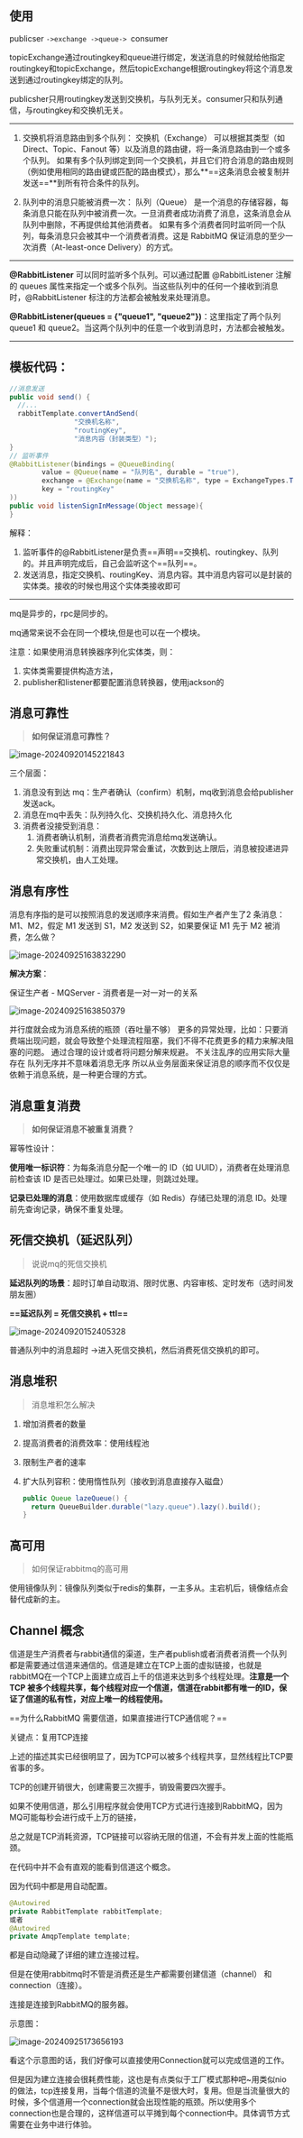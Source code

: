 ## 使用

publicser `->exchange ->queue-> `consumer

topicExchange通过routingkey和queue进行绑定，发送消息的时候就给他指定routingkey和topicExchange，然后topicExchange根据routingkey将这个消息发送到通过routingkey绑定的队列。

publicsher只用routingkey发送到交换机，与队列无关。consumer只和队列通信，与routingkey和交换机无关。

---

1. 交换机将消息路由到多个队列：
   交换机（Exchange） 可以根据其类型（如 Direct、Topic、Fanout 等）以及消息的路由键，将一条消息路由到一个或多个队列。
   如果有多个队列绑定到同一个交换机，并且它们符合消息的路由规则（例如使用相同的路由键或匹配的路由模式），那么**==这条消息会被复制并发送==**到所有符合条件的队列。

2. 队列中的消息只能被消费一次：
   队列（Queue） 是一个消息的存储容器，每条消息只能在队列中被消费一次。一旦消费者成功消费了消息，这条消息会从队列中删除，不再提供给其他消费者。
   如果有多个消费者同时监听同一个队列，每条消息只会被其中一个消费者消费。这是 RabbitMQ 保证消息的至少一次消费（At-least-once Delivery）的方式。

---

**@RabbitListener** 可以同时监听多个队列。可以通过配置 @RabbitListener 注解的 queues 属性来指定一个或多个队列。当这些队列中的任何一个接收到消息时，@RabbitListener 标注的方法都会被触发来处理消息。

**@RabbitListener(queues = {"queue1", "queue2"})**：这里指定了两个队列 queue1 和 queue2。当这两个队列中的任意一个收到消息时，方法都会被触发。

---

## 模板代码：

```java
//消息发送
public void send() {
  //...
  rabbitTemplate.convertAndSend(
                "交换机名称",
                "routingKey",
                "消息内容（封装类型）");
}
// 监听事件
@RabbitListener(bindings = @QueueBinding(
        value = @Queue(name = "队列名", durable = "true"),
        exchange = @Exchange(name = "交换机名称", type = ExchangeTypes.TOPIC),
        key = "routingKey"
))
public void listenSignInMessage(Object message){
} 
```

解释：

1. 监听事件的@RabbitListener是负责==声明==交换机、routingkey、队列的。并且声明完成后，自己会监听这个==队列==。
2. 发送消息，指定交换机、routingKey、消息内容。其中消息内容可以是封装的实体类。接收的时候也用这个实体类接收即可

---

mq是异步的，rpc是同步的。

mq通常来说不会在同一个模块,但是也可以在一个模块。

注意：如果使用消息转换器序列化实体类，则：

1. 实体类需要提供构造方法，
2. publisher和listener都要配置消息转换器，使用jackson的



## 消息可靠性

> **如何保证消息可靠性？**

![image-20240920145221843](https://s2.loli.net/2024/09/20/rQHPpKXOUsivY5h.png)

三个层面：

1. 消息没有到达 mq：生产者确认（confirm）机制，mq收到消息会给publisher发送ack。
2. 消息在mq中丢失：队列持久化、交换机持久化、消息持久化
3. 消费者没接受到消息：
   1. 消费者确认机制，消费者消费完消息给mq发送确认。
   2. 失败重试机制：消费出现异常会重试，次数到达上限后，消息被投递进异常交换机，由人工处理。

## 消息有序性

消息有序指的是可以按照消息的发送顺序来消费。假如生产者产生了2 条消息：M1、M2，假定 M1 发送到 S1，M2 发送到 S2，如果要保证 M1 先于 M2 被消费，怎么做？

![image-20240925163832290](https://s2.loli.net/2024/09/25/9PEIcVxUDW7ta2Q.png)

**解决方案**：

保证生产者 - MQServer - 消费者是一对一对一的关系

![image-20240925163850379](https://s2.loli.net/2024/09/25/TBfn145bMh6JqaV.png)

并行度就会成为消息系统的瓶颈（吞吐量不够）
更多的异常处理，比如：只要消费端出现问题，就会导致整个处理流程阻塞，我们不得不花费更多的精力来解决阻塞的问题。
通过合理的设计或者将问题分解来规避。
不关注乱序的应用实际大量存在
队列无序并不意味着消息无序 所以从业务层面来保证消息的顺序而不仅仅是依赖于消息系统，是一种更合理的方式。

## 消息重复消费

> **如何保证消息不被重复消费？**

幂等性设计：

**使用唯一标识符**：为每条消息分配一个唯一的 ID（如 UUID），消费者在处理消息前检查该 ID 是否已处理过。如果已处理，则跳过处理。

**记录已处理的消息**：使用数据库或缓存（如 Redis）存储已处理的消息 ID。处理前先查询记录，确保不重复处理。







## 死信交换机（延迟队列）

> 说说mq的死信交换机

**延迟队列的场景**：超时订单自动取消、限时优惠、内容审核、定时发布（选时间发朋友圈）

**==延迟队列 = 死信交换机 + ttl==**

![image-20240920152405328](https://s2.loli.net/2024/09/20/LVgcN9DAbUi4B5S.png)

普通队列中的消息超时 ->进入死信交换机，然后消费死信交换机的即可。



## 消息堆积

> 消息堆积怎么解决

1. 增加消费者的数量

2. 提高消费者的消费效率：使用线程池

3. 限制生产者的速率

4. 扩大队列容积：使用惰性队列（接收到消息直接存入磁盘）

   ```java
   public Queue lazeQueue() {
     return QueueBuilder.durable("lazy.queue").lazy().build();
   }
   ```



## 高可用

> 如何保证rabbitmq的高可用

使用镜像队列：镜像队列类似于redis的集群，一主多从。主宕机后，镜像结点会替代成新的主。



## Channel 概念

​	信道是生产消费者与rabbit通信的渠道，生产者publish或者消费者消费一个队列都是需要通过信道来通信的。信道是建立在TCP上面的虚拟链接，也就是rabbitMQ在一个TCP上面建立成百上千的信道来达到多个线程处理。**注意是一个TCP 被多个线程共享，每个线程对应一个信道，信道在rabbit都有唯一的ID，保证了信道的私有性，对应上唯一的线程使用。**

==为什么RabbitMQ 需要信道，如果直接进行TCP通信呢？==

关键点：复用TCP连接

上述的描述其实已经很明显了，因为TCP可以被多个线程共享，显然线程比TCP要省事的多。

TCP的创建开销很大，创建需要三次握手，销毁需要四次握手。

如果不使用信道，那么引用程序就会使用TCP方式进行连接到RabbitMQ，因为MQ可能每秒会进行成千上万的链接，

总之就是TCP消耗资源，TCP链接可以容纳无限的信道，不会有并发上面的性能瓶颈。



在代码中并不会有直观的能看到信道这个概念。

因为代码中都是用自动配置。

```java
@Autowired
private RabbitTemplate rabbitTemplate; 
或者
@Autowired
private AmqpTemplate template;
```

都是自动隐藏了详细的建立连接过程。

但是在使用rabbitmq时不管是消费还是生产都需要创建信道（channel） 和connection（连接）。

连接是连接到RabbitMQ的服务器。

示意图：

![image-20240925173656193](https://s2.loli.net/2024/09/25/eh9xUM426RyFrHS.png)

看这个示意图的话，我们好像可以直接使用Connection就可以完成信道的工作。

但是因为建立连接会很耗费性能，这也是有点类似于工厂模式那种吧~用类似nio的做法，tcp连接复用，当每个信道的流量不是很大时，复用。但是当流量很大的时候，多个信道用一个connection就会出现性能的瓶颈。所以使用多个connection也是合理的，这样信道可以平摊到每个connection中。具体调节方式需要在业务中进行体验。

